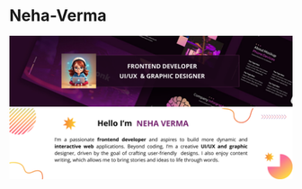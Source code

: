 # Neha-Verma
![img alt](https://github.com/Neha2308-Verma/Neha-Verma/blob/61a2829496e0d20b95ed82e7c3b14a34d4eb1157/Neha%20Verma/1.png)
![img intro](https://github.com/Neha2308-Verma/Neha-Verma/blob/02b32f02a18edee2faafbffa8978d22e9b44449a/Neha%20Verma/2.png)
